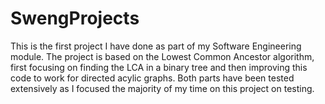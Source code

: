 # SwengProjects

This is the first project I have done as part of my Software Engineering module. The project is based on the Lowest Common Ancestor algorithm, first focusing on finding the LCA in a binary tree and then improving this code to work for directed acylic graphs. Both parts have been tested extensively as I focused the majority of my time on this project on testing.  
